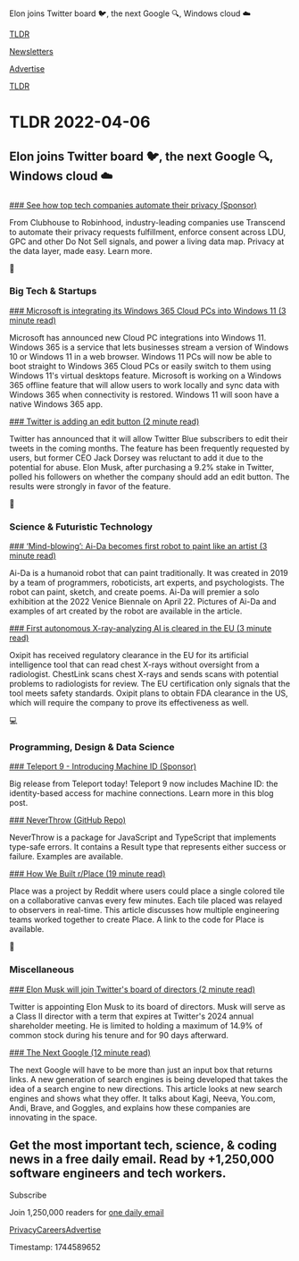 Elon joins Twitter board 🐦, the next Google 🔍, Windows cloud ☁️

[TLDR](/)

[Newsletters](/newsletters)

[Advertise](https://advertise.tldr.tech/)

[TLDR](/)

# TLDR 2022-04-06

## Elon joins Twitter board 🐦, the next Google 🔍, Windows cloud ☁️

### 

[### See how top tech companies automate their privacy (Sponsor)](https://www.vpdae.com/redirect/aijdgzab5fj6bgjstok627ustxq)

From Clubhouse to Robinhood, industry-leading companies use Transcend to automate their privacy requests fulfillment, enforce consent across LDU, GPC and other Do Not Sell signals, and power a living data map. Privacy at the data layer, made easy. Learn more.

📱

### Big Tech & Startups

[### Microsoft is integrating its Windows 365 Cloud PCs into Windows 11 (3 minute read)](https://www.theverge.com/2022/4/5/23011183/microsoft-windows-365-11-integration-cloud-pcs-features?scrolla=5eb6d68b7fedc32c19ef33b4?utm_source=tldrnewsletter)

Microsoft has announced new Cloud PC integrations into Windows 11. Windows 365 is a service that lets businesses stream a version of Windows 10 or Windows 11 in a web browser. Windows 11 PCs will now be able to boot straight to Windows 365 Cloud PCs or easily switch to them using Windows 11's virtual desktops feature. Microsoft is working on a Windows 365 offline feature that will allow users to work locally and sync data with Windows 365 when connectivity is restored. Windows 11 will soon have a native Windows 365 app.

[### Twitter is adding an edit button (2 minute read)](https://www.theverge.com/2022/4/5/23011327/twitter-edit-button-blue-test?utm_source=tldrnewsletter)

Twitter has announced that it will allow Twitter Blue subscribers to edit their tweets in the coming months. The feature has been frequently requested by users, but former CEO Jack Dorsey was reluctant to add it due to the potential for abuse. Elon Musk, after purchasing a 9.2% stake in Twitter, polled his followers on whether the company should add an edit button. The results were strongly in favor of the feature.

🚀

### Science & Futuristic Technology

[### ‘Mind-blowing’: Ai-Da becomes first robot to paint like an artist (3 minute read)](https://www.theguardian.com/technology/2022/apr/04/mind-blowing-ai-da-becomes-first-robot-to-paint-like-an-artist?utm_source=tldrnewsletter)

Ai-Da is a humanoid robot that can paint traditionally. It was created in 2019 by a team of programmers, roboticists, art experts, and psychologists. The robot can paint, sketch, and create poems. Ai-Da will premier a solo exhibition at the 2022 Venice Biennale on April 22. Pictures of Ai-Da and examples of art created by the robot are available in the article.

[### First autonomous X-ray-analyzing AI is cleared in the EU (3 minute read)](https://www.theverge.com/2022/4/5/23011291/imaging-ai-autonomous-chest-xray-eu-fda?utm_source=tldrnewsletter)

Oxipit has received regulatory clearance in the EU for its artificial intelligence tool that can read chest X-rays without oversight from a radiologist. ChestLink scans chest X-rays and sends scans with potential problems to radiologists for review. The EU certification only signals that the tool meets safety standards. Oxipit plans to obtain FDA clearance in the US, which will require the company to prove its effectiveness as well.

💻

### Programming, Design & Data Science

[### Teleport 9 - Introducing Machine ID (Sponsor)](https://goteleport.com/blog/machine-to-machine-access/?utm_campaign=eg&utm_medium=partner&utm_source=tldr)

Big release from Teleport today! Teleport 9 now includes Machine ID: the identity-based access for machine connections. Learn more in this blog post.

[### NeverThrow (GitHub Repo)](https://github.com/supermacro/neverthrow/?utm_source=tldrnewsletter)

NeverThrow is a package for JavaScript and TypeScript that implements type-safe errors. It contains a Result type that represents either success or failure. Examples are available.

[### How We Built r/Place (19 minute read)](https://www.redditinc.com/blog/how-we-built-rplace/?utm_source=tldrnewsletter)

Place was a project by Reddit where users could place a single colored tile on a collaborative canvas every few minutes. Each tile placed was relayed to observers in real-time. This article discusses how multiple engineering teams worked together to create Place. A link to the code for Place is available.

🎁

### Miscellaneous

[### Elon Musk will join Twitter's board of directors (2 minute read)](https://www.engadget.com/elon-musk-twitter-board-of-directors-132707294.html?utm_source=tldrnewsletter)

Twitter is appointing Elon Musk to its board of directors. Musk will serve as a Class II director with a term that expires at Twitter's 2024 annual shareholder meeting. He is limited to holding a maximum of 14.9% of common stock during his tenure and for 90 days afterward.

[### The Next Google (12 minute read)](https://dkb.io/post/the-next-google?utm_source=tldrnewsletter)

The next Google will have to be more than just an input box that returns links. A new generation of search engines is being developed that takes the idea of a search engine to new directions. This article looks at new search engines and shows what they offer. It talks about Kagi, Neeva, You.com, Andi, Brave, and Goggles, and explains how these companies are innovating in the space.

## Get the most important tech, science, & coding news in a free daily email. Read by +1,250,000 software engineers and tech workers.

Subscribe

Join 1,250,000 readers for [one daily email](/api/latest/tech)

[Privacy](/privacy)[Careers](https://jobs.ashbyhq.com/tldr.tech)[Advertise](/tech/advertise)

Timestamp: 1744589652